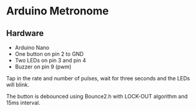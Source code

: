# Arduino Metronome

## Hardware

* Arduino Nano
* One button on pin 2 to GND
* Two LEDs on pin 3 and pin 4
* Buzzer on pin 9 (pwm)

Tap in the rate and number of pulses, wait for three seconds and the LEDs will blink.

The button is debounced using Bounce2.h with LOCK-OUT algorithm and 15ms interval.
